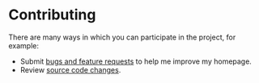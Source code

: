 # Contributing

There are many ways in which you can participate in the project, for example:

* Submit [bugs and feature requests](https://github.com/yannickkirschen/yannickkirschen.github.io/issues) to help me improve my homepage.
* Review [source code changes](https://github.com/yannickkirschen/yannickkirschen.github.io/pulls).
